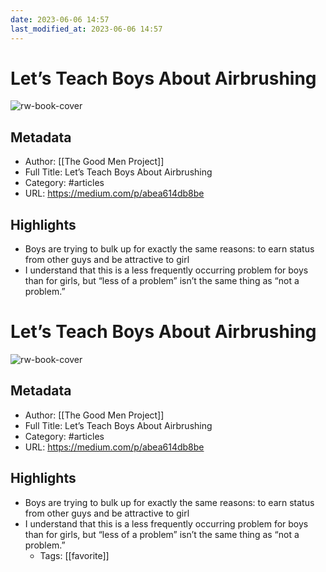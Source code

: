 ```yaml
---
date: 2023-06-06 14:57
last_modified_at: 2023-06-06 14:57
---
```

# Let’s Teach Boys About Airbrushing

![rw-book-cover](https://readwise-assets.s3.amazonaws.com/static/images/article2.74d541386bbf.png)

## Metadata
- Author: [[The Good Men Project]]
- Full Title: Let’s Teach Boys About Airbrushing
- Category: #articles
- URL: https://medium.com/p/abea614db8be

## Highlights
- Boys are trying to bulk up for exactly the same reasons: to earn status from other guys and be attractive to girl
- I understand that this is a less frequently occurring problem for boys than for girls, but “less of a problem” isn’t the same thing as “not a problem.”
# Let’s Teach Boys About Airbrushing

![rw-book-cover](https://readwise-assets.s3.amazonaws.com/static/images/article2.74d541386bbf.png)

## Metadata
- Author: [[The Good Men Project]]
- Full Title: Let’s Teach Boys About Airbrushing
- Category: #articles
- URL: https://medium.com/p/abea614db8be

## Highlights
- Boys are trying to bulk up for exactly the same reasons: to earn status from other guys and be attractive to girl
- I understand that this is a less frequently occurring problem for boys than for girls, but “less of a problem” isn’t the same thing as “not a problem.”
    - Tags: [[favorite]] 
